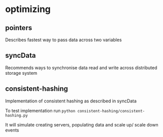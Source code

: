 # optimizing

## pointers
Describes fastest way to pass data across two variables

## syncData
Recommends ways to synchronise data read and write across distributed storage system

## consistent-hashing
Implementation of consistent hashing as described in syncData

To test implementation run ```python consistent-hashing/consistent-hashing.py```

It will simulate creating servers, populating data and scale up/ scale down events
